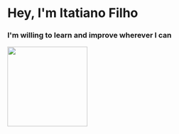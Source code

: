 # Hey, I'm Itatiano Filho
### I'm willing to learn and improve wherever I can
<div>
  <img height="180em" src="https://github-readme-stats.vercel.app/api/top-langs/?username=itatiN&layout=compact&langs_count=7&theme=dracula"/>
<div>
